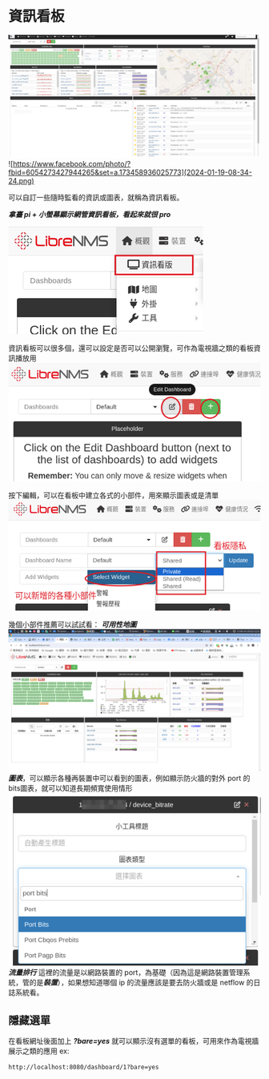 # 資訊看板

![](2023-12-22-11-01-04.png)
![https://www.facebook.com/photo/?fbid=6054273427944265&set=a.173458936025773](2024-01-19-08-34-24.png)


可以自訂一些隨時監看的資訊或圖表，就稱為資訊看板。

***拿臺 pi + 小螢幕顯示網管資訊看板，看起來就很 pro***

![](2023-12-22-09-00-06.png)

資訊看板可以很多個，還可以設定是否可以公開瀏覽，可作為電視牆之類的看板資訊播放用
![](2023-12-22-09-02-57.png)

按下編輯，可以在看板中建立各式的小部件，用來顯示圖表或是清單
![](2023-12-22-09-08-28.png)

幾個小部件推薦可以試試看： 
***可用性地圖***
![](2023-12-22-12-00-53.png)
***圖表***，可以顯示各種再裝置中可以看到的圖表，例如顯示防火牆的對外 port 的 bits圖表，就可以知道長期頻寬使用情形
![Alt text](image.png)
***流量排行***
這裡的流量是以網路裝置的 port，為基礎（因為這是網路裝置管理系統，管的是***裝置***），如果想知道哪個 ip 的流量應該是要去防火牆或是 netflow 的日誌系統看。


## 隱藏選單
在看板網址後面加上 ***?bare=yes*** 就可以顯示沒有選單的看板，可用來作為電視牆展示之類的應用 ex:
```
http://localhost:8080/dashboard/1?bare=yes
```
